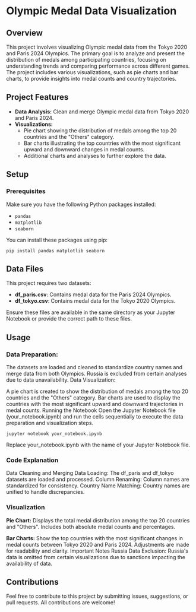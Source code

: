 # Olympic Medal Data Visualization

## Overview

This project involves visualizing Olympic medal data from the Tokyo 2020 and Paris 2024 Olympics. The primary goal is to analyze and present the distribution of medals among participating countries, focusing on understanding trends and comparing performance across different games. The project includes various visualizations, such as pie charts and bar charts, to provide insights into medal counts and country trajectories.

## Project Features

- **Data Analysis:** Clean and merge Olympic medal data from Tokyo 2020 and Paris 2024.
- **Visualizations:**
  - Pie chart showing the distribution of medals among the top 20 countries and the "Others" category.
  - Bar charts illustrating the top countries with the most significant upward and downward changes in medal counts.
  - Additional charts and analyses to further explore the data.

## Setup

### Prerequisites

Make sure you have the following Python packages installed:

- `pandas`
- `matplotlib`
- `seaborn`

You can install these packages using pip:

```
pip install pandas matplotlib seaborn
```

## Data Files
This project requires two datasets:

- **df_paris.csv**: Contains medal data for the Paris 2024 Olympics.
- **df_tokyo.csv**: Contains medal data for the Tokyo 2020 Olympics.

Ensure these files are available in the same directory as your Jupyter Notebook or provide the correct path to these files.

## Usage

### Data Preparation:

The datasets are loaded and cleaned to standardize country names and merge data from both Olympics.
Russia is excluded from certain analyses due to data unavailability.
Data Visualization:

A pie chart is created to show the distribution of medals among the top 20 countries and the "Others" category.
Bar charts are used to display the countries with the most significant upward and downward trajectories in medal counts.
Running the Notebook
Open the Jupyter Notebook file (your_notebook.ipynb) and run the cells sequentially to execute the data preparation and visualization steps.

```
jupyter notebook your_notebook.ipynb
```
Replace your_notebook.ipynb with the name of your Jupyter Notebook file.

### Code Explanation
Data Cleaning and Merging
Data Loading: The df_paris and df_tokyo datasets are loaded and processed.
Column Renaming: Column names are standardized for consistency.
Country Name Matching: Country names are unified to handle discrepancies.

### Visualization
**Pie Chart:** Displays the total medal distribution among the top 20 countries and "Others".
Includes both absolute medal counts and percentages.

**Bar Charts:** Show the top countries with the most significant changes in medal counts between Tokyo 2020 and Paris 2024.
Adjustments are made for readability and clarity.
Important Notes
Russia Data Exclusion: Russia's data is omitted from certain visualizations due to sanctions impacting the availability of data.

## Contributions
Feel free to contribute to this project by submitting issues, suggestions, or pull requests. All contributions are welcome!


